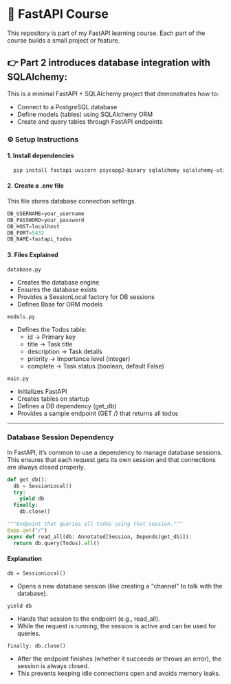 # 📘 FastAPI Course

This repository is part of my FastAPI learning course.
Each part of the course builds a small project or feature.

## 👉 Part 2 introduces database integration with SQLAlchemy:
This is a minimal FastAPI + SQLAlchemy project that demonstrates how to:

- Connect to a PostgreSQL database
- Define models (tables) using SQLAlchemy ORM
- Create and query tables through FastAPI endpoints

###  ⚙️ Setup Instructions

####  1. Install dependencies
```bash
  pip install fastapi uvicorn psycopg2-binary sqlalchemy sqlalchemy-utils python-dotenv

```
#### 2. Create a .env file

This file stores database connection settings.

```python
DB_USERNAME=your_username
DB_PASSWORD=your_password
DB_HOST=localhost
DB_PORT=5432
DB_NAME=fastapi_todos

```

#### 3. Files Explained
`database.py`
- Creates the database engine
- Ensures the database exists
- Provides a SessionLocal factory for DB sessions
- Defines Base for ORM models

`models.py`
- Defines the Todos table:
  - id → Primary key
  - title → Task title
  - description → Task details
  - priority → Importance level (integer)
  - complete → Task status (boolean, default False)

`main.py`
- Initializes FastAPI
- Creates tables on startup
- Defines a DB dependency (get_db)
- Provides a sample endpoint (GET /) that returns all todos

---

### Database Session Dependency

In FastAPI, it’s common to use a dependency to manage database sessions. This ensures that each request gets its own session and that connections are always closed properly.

```python
def get_db():
  db = SessionLocal() 
  try:
    yield db 
  finally:
    db.close() 
```

```python
"""Endpoint that queries all todos using that session."""
@app.get("/")
async def read_all(db: Annotated[Session, Depends(get_db)]): 
  return db.query(Todos).all() 
```
#### Explanation
```db = SessionLocal()```
 - Opens a new database session (like creating a "channel" to talk with the database).

```yield db```
- Hands that session to the endpoint (e.g., read_all).
- While the request is running, the session is active and can be used for queries.

```finally: db.close()```
- After the endpoint finishes (whether it succeeds or throws an error), the session is always closed.
- This prevents keeping idle connections open and avoids memory leaks.